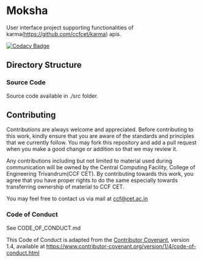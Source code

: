 # Moksha

User interface project supporting functionalities of
karma(https://github.com/ccfcet/karma) apis.

<!-- Unable to break lines in the URLs. Fix when markdown adds support. -->

[![Codacy Badge](https://api.codacy.com/project/badge/Grade/72889d69d2ab4396a89f6b9475c51323)](https://www.codacy.com/app/jilvin/moksha?utm_source=github.com&amp;utm_medium=referral&amp;utm_content=ccfcet/moksha&amp;utm_campaign=Badge_Grade)

## Directory Structure

### Source Code
Source code available in ./src folder.

## Contributing

Contributions are always welcome and appreciated. Before contributing to this
work, kindly ensure that you are aware of the standards and principles that we
currently follow. You may fork this repository and add a pull request when you
make a good change or addition so that we may review it.

Any contributions including but not limited to material used during
communication will be owned by the Central Computing Facility, College of
Engineering Trivandrum(CCF CET). By contributing towards this work, you agree
that you have proper rights to do the same especially towards transferring
ownership of material to CCF CET.

You may feel free to contact us via mail at <ccf@cet.ac.in>

### Code of Conduct

See CODE_OF_CONDUCT.md

This Code of Conduct is adapted from the [Contributor Covenant][homepage],
version 1.4, available at
https://www.contributor-covenant.org/version/1/4/code-of-conduct.html

[homepage]: https://www.contributor-covenant.org
